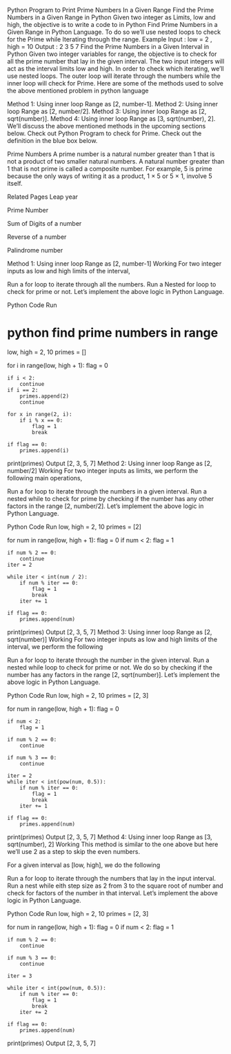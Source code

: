 Python Program to Print Prime Numbers In a Given Range
Find the Prime Numbers in a Given Range in Python
Given two integer as Limits, low and high, the objective is to write a code to in Python Find Prime Numbers in a Given Range in Python Language. To do so we’ll use nested loops to check for the Prime while Iterating through the range.
Example
Input : low = 2 , high = 10
Output : 2 3 5 7
Find the Prime Numbers in a Given Interval in Python
Given two integer variables for range, the objective is to check for all the prime number that lay in the given interval. The two input integers will act as the interval limits low and high. In order to check which iterating, we’ll use nested loops. The outer loop will iterate through the numbers while the inner loop will check for Prime. Here are some of the methods used to solve the above mentioned problem in python language

Method 1: Using inner loop Range as [2, number-1].
Method 2: Using inner loop Range as [2, number/2].
Method 3: Using inner loop Range as [2, sqrt(number)].
Method 4: Using inner loop Range as [3, sqrt(number), 2].
We’ll discuss the above mentioned methods in the upcoming sections below. Check out Python Program to check for Prime. Check out the definition in the blue box below.

Prime Numbers
A prime number is a natural number greater than 1 that is not a product of two smaller natural numbers. A natural number greater than 1 that is not prime is called a composite number. For example, 5 is prime because the only ways of writing it as a product, 1 × 5 or 5 × 1, involve 5 itself.

Related Pages
Leap year

Prime Number

Sum of Digits of a number

Reverse of a number

Palindrome number

Method 1: Using inner loop Range as [2, number-1]
Working
For two integer inputs as low and high limits of the interval,

Run a for loop to iterate through all the numbers.
Run a Nested for loop to check for prime or not.
Let’s implement the above logic in Python Language.

Python Code
Run
# python find prime numbers in range 
low, high = 2, 10
primes = []

for i in range(low, high + 1):
    flag = 0

    if i < 2:
        continue
    if i == 2:
        primes.append(2)
        continue

    for x in range(2, i):
        if i % x == 0:
            flag = 1
            break

    if flag == 0:
        primes.append(i)
        
print(primes)
Output
[2, 3, 5, 7]
Method 2: Using inner loop Range as [2, number/2]
Working
For two integer inputs as limits, we perform the following main operations,

Run a for loop to iterate through the numbers in a given interval.
Run a nested while to check for prime by checking if the number has any other factors in the range [2, number/2].
Let’s implement the above logic in Python Language.

Python Code
Run
low, high = 2, 10
primes = [2]

for num in range(low, high + 1):
    flag = 0
    if num < 2:
        flag = 1
        
    if num % 2 == 0:
        continue
    iter = 2

    while iter < int(num / 2):
        if num % iter == 0:
            flag = 1
            break
        iter += 1

    if flag == 0:
        primes.append(num)

print(primes)
Output
[2, 3, 5, 7]
Method 3: Using inner loop Range as [2, sqrt(number)]
Working
For two integer inputs as low and high limits of the interval, we perform the following

Run a for loop to iterate through the number in the given interval.
Run a nested while loop to check for prime or not.
We do so by checking if the number has any factors in the range [2, sqrt(number)].
Let’s implement the above logic in Python Language.

Python Code
Run
low, high = 2, 10
primes = [2, 3]

for num in range(low, high + 1):
    flag = 0
    
    if num < 2:
        flag = 1
        
    if num % 2 == 0:
        continue
        
    if num % 3 == 0:
        continue
        
    iter = 2
    while iter < int(pow(num, 0.5)):
        if num % iter == 0:
            flag = 1
            break
        iter += 1
        
    if flag == 0:
        primes.append(num)

print(primes)
Output
[2, 3, 5, 7]
Method 4: Using inner loop Range as [3, sqrt(number), 2]
Working
This method is similar to the one above but here we’ll use 2 as a step to skip the even numbers.

For a given interval as [low, high], we do the following

Run a for loop to iterate through the numbers that lay in the input interval.
Run a nest while eith step size as 2 from 3 to the square root of number and check for factors of the number in that interval.
Let’s implement the above logic in Python Language.

Python Code
Run
low, high = 2, 10
primes = [2, 3]

for num in range(low, high + 1):
    flag = 0
    if num < 2:
        flag = 1

    if num % 2 == 0:
        continue
        
    if num % 3 == 0:
        continue

    iter = 3

    while iter < int(pow(num, 0.5)):
        if num % iter == 0:
            flag = 1
            break
        iter += 2

    if flag == 0:
        primes.append(num)

print(primes)
Output
[2, 3, 5, 7]

